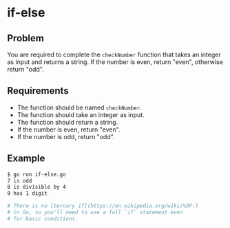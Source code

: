 # if-else

## Problem

You are required to complete the `checkNumber` function that takes an integer as input and returns a string. If the number is even, return "even", otherwise return "odd".

## Requirements

- The function should be named `checkNumber`.
- The function should take an integer as input.
- The function should return a string.
- If the number is even, return "even".
- If the number is odd, return "odd".

## Example

```sh
$ go run if-else.go
7 is odd
8 is divisible by 4
9 has 1 digit

# There is no [ternary if](https://en.wikipedia.org/wiki/%3F:)
# in Go, so you'll need to use a full `if` statement even
# for basic conditions.
```
